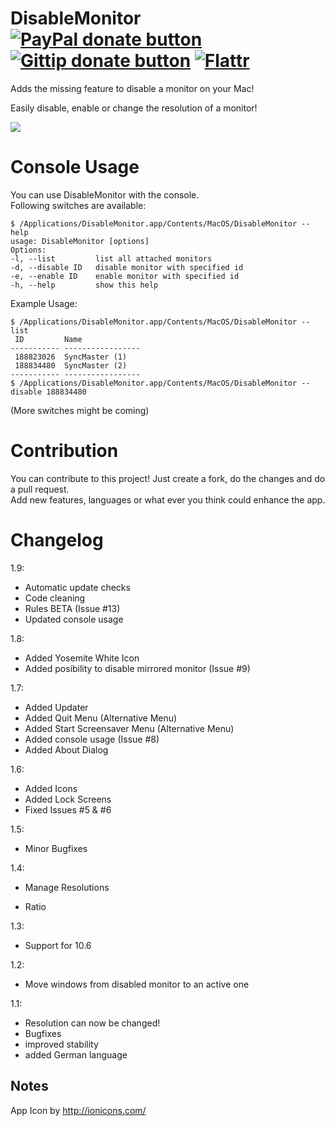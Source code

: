 DisableMonitor [![PayPal donate button](https://www.paypalobjects.com/en_US/i/btn/btn_donate_SM.gif)](https://www.paypal.com/cgi-bin/webscr?cmd=_donations&business=eun%40su%2eam&lc=US&item_name=DisableMonitor%20Donation&no_note=0&currency_code=USD&bn=PP%2dDonationsBF%3abtn_donate_SM%2egif%3aNonHostedGuest "Donate with PayPal") [![Gittip donate button](https://img.shields.io/gratipay/Eun.svg)](https://gratipay.com/Eun/ "Donate weekly to this project using Gittip") [![Flattr](https://api.flattr.com/button/flattr-badge-large.png)](https://flattr.com/submit/auto?user_id=Eun&url=https%3A%2F%2Fgithub.com%2FEun%2FDisableMonitor "Flattr this")
==============
Adds the missing feature to disable a monitor on your Mac!

Easily disable, enable or change the resolution of a monitor! 


![](https://raw.githubusercontent.com/Eun/DisableMonitor/res/screenshot1.png)

Console Usage
============
You can use DisableMonitor with the console.  
Following switches are available:
```
$ /Applications/DisableMonitor.app/Contents/MacOS/DisableMonitor --help
usage: DisableMonitor [options]
Options:
-l, --list         list all attached monitors
-d, --disable ID   disable monitor with specified id
-e, --enable ID    enable monitor with specified id
-h, --help         show this help
```

Example Usage:
```
$ /Applications/DisableMonitor.app/Contents/MacOS/DisableMonitor --list
 ID         Name
----------- -----------------
 188823026  SyncMaster (1)
 188834480  SyncMaster (2)
----------- -----------------
$ /Applications/DisableMonitor.app/Contents/MacOS/DisableMonitor --disable 188834480
```

(More switches might be coming)


Contribution
============

You can contribute to this project! Just create a fork, do the changes and do a pull request.  
Add new features, languages or what ever you think could enhance the app.

Changelog
=========

1.9:
* Automatic update checks
* Code cleaning
* Rules BETA (Issue #13)
* Updated console usage

1.8:
* Added Yosemite White Icon
* Added posibility to disable mirrored monitor (Issue #9)

1.7:
* Added Updater
* Added Quit Menu (Alternative Menu)
* Added Start Screensaver Menu (Alternative Menu)
* Added console usage (Issue #8)
* Added About Dialog

1.6:
* Added Icons
* Added Lock Screens
* Fixed Issues #5 & #6

1.5:
* Minor Bugfixes

1.4:
* Manage Resolutions
+ Ratio

1.3:
* Support for 10.6

1.2:
* Move windows from disabled monitor to an active one

1.1: 
* Resolution can now be changed!
* Bugfixes
* improved stability
* added German language

Notes
-----
App Icon by http://ionicons.com/
